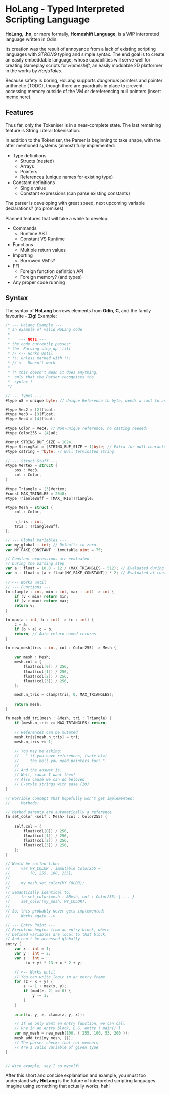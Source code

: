 # HoLang - Typed Interpreted Scripting Language

**HoLang**, **.ho**, or more formally, **Homeshift Language**,
is a WIP interpreted language written in Odin.

Its creation was the result of annoyance from a lack of existing scripting languages with *STRONG* typing and simple syntax. The end goal is to create an easily embeddable language, whose capabilities will serve well for creating Gameplay scripts for *Homeshift*, an easily moddable 2D platformer in the works by *HarjuTales*.

Because safety is boring, HoLang supports *dangerous* pointers and pointer arithmetic (TODO), though there are guardrails in place to prevent accessing memory outside of the VM or dereferencing null pointers (insert meme here).

## Features

Thus far, only the Tokeniser is in a near-complete state. The last remaining feature is String Literal tokenisation.

In addition to the Tokeniser, the Parser is beginning to take shape, with the after mentioned systems (almost) fully implemented:
- Type definitions
	- Structs (nested)
	- Arrays
	- Pointers
	- References (unique names for existing type)
- Constant definitions
	- Single value
	- Constant expressions (can parse existing constants)

The parser is developing with great speed, next upcoming variable declarations? (no promises)

Planned features that will take a while to develop:
- Commands
	- Runtime AST
	- Constant VS Runtime
- Functions
	- Multiple return values
- Importing
	- Borrowed VM's?
- FFI
	- Foreign function definition API
	- Foreign memory? (and types)
- Any proper code running


## Syntax
The syntax of **HoLang** borrows elements from **Odin**, **C**, and the family favourite - **Zig**!
Example:
```go
/* --- HoLang Example ---
 * an example of valid HoLang code
 * 
 *	  --- NOTE ---
 * the code currently passes*
 * the	Parsing step up 'till
 * // <-- Works Until
 * !!! unless marked with !!!
 * // <-- Doesn't work
 * 
 * (* this doesn't mean it does anything,
 *	only that the Parser recognises the
 *	syntax )
 */

// --- Types ---
#type u8 = unique byte; // Unique Reference to byte, needs a cast to assign <--->

#type Vec2 = [2]float;
#type Vec3 = [3]float;
#type Vec4 = [4]float;

#type Color = Vec4; // Non-unique reference, no casting needed!
#type Color255 = [4]u8;

#const STRING_BUF_SIZE = 1024;
#type StringBuf = [STRING_BUF_SIZE + 1]byte; // Extra for null character
#type cstring = ^byte; // Null terminated string

// --- Struct Stuff ---
#type Vertex = struct {
	pos : Vec3,
	col : Color,
}

#type Triangle = [3]Vertex;
#const MAX_TRINGLES = 2048;
#type TrianleBuff = [MAX_TRIS]Triangle;

#type Mesh = struct {
	col : Color,
	
	n_tris : int,
	tris : TriangleBuff,
};

// --- Global Variables ---
var my_global : int; // Defaults to zero
var MY_FAKE_CONSTANT : immutable uint = 75;

// Constant expressions are evaluated
// During the parsing step
var a : float = 10.0 - 12 / (MAX_TRIANGLES - 512); // Evaluated during parsing
var b : float = (a + float(MY_FAKE_CONSTANT)) * 2; // Evaluated at runtime

// <-- Works until
// --- Functions ---
fn clamp(v : int, min : int, max : int) -> int {
	if (v < min) return min;
	if (v > max) return max;
	return v;
}

fn max(a : int, b : int) -> (c : int) {
	c = a;
	if (b > a) c = b;
	return; // Auto return named returns
}

fn new_mesh(tris : int, col : Color255) -> Mesh {
	
	var mesh : Mesh;
	mesh.col = {
		float(col[0]) / 256,
		float(col[1]) / 256,
		float(col[2]) / 256,
		float(col[3]) / 256,
	};

	mesh.n_tris = clamp(tris, 0, MAX_TRIANGLES);
	
	return mesh;
}

fn mesh_add_tri(mesh : &Mesh, tri : Triangle) {
	if (mesh.n_tris >= MAX_TRIANGLES) return;
	
	// References can be mutated
	mesh.tris[mesh.n_tris] = tri;
	mesh.n_tris += 1;
	
	// You may be asking:
	//   " if you have references, (safe btw)
	//     the hell you need pointers for? "
	//
	// And the answer is...
	// Well, cause I want them!
	// Also cause we can do beloved
	// C-style strings with ease (IO)
}

// Horrible concept that hopefully won't get implemented:
//     Methods!

// Method parents are automatically a reference
fn set_color <self : Mesh> (col : Color255) {
	
	self.col = {
		float(col[0]) / 256,
		float(col[1]) / 256,
		float(col[2]) / 256,
		float(col[3]) / 256,
	};
}

// Would be called like:
//     var MY_COLOR : immutable Color255 =
//         {0, 255, 100, 255};
//
//     my_mesh.set_color(MY_COLOR);
//
// Semantically identical to:
//     fn set_color(mesh : &Mesh, col : Color255) { ... }
//     set_color(my_mesh, MY_COLOR);
//
// So, this probably never gets implemented!
//     Works again -->

// --- Entry Point ---
// Execution begins from an entry block, where
// Defined variables are local to that block,
// And can't be accessed globally
entry {
	var x : int = 1;
	var y : int = 2;
	var z : int =
		-(x + y) * 13 + x * 2 + y;

	// <-- Works until
	// You can write logic in an entry frame
	for (z < x + y) {
		z += 1 + max(x, y);
		if (mod(z, 2) == 0) {
			y -= 1;
		}
	}
	
	print(x, y, z, clamp(z, y, x));

	// If we only want en entry function, we can call
	// One in an entry block, E.G. entry { main() }
	var my_mesh = new_mesh(100, { 255, 100, 53, 200 });
	mesh_add_tri(my_mesh, {});
	// The parser checks that ref members
	// Are a valid variable of given type
}


// Nice example, say I so myself!
```

After this short and concise explanation and example, you must too understand why **HoLang** is the future of interpreted scripting languages. Imagine using something that actually works, hah!
